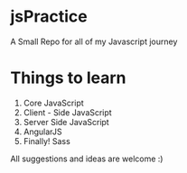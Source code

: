 # jsPractice
A Small Repo for all of my Javascript journey
# Things to learn
1. Core JavaScript
2. Client - Side JavaScript
3. Server Side JavaScript
4. AngularJS
5. Finally! Sass

All suggestions and ideas are welcome :)
